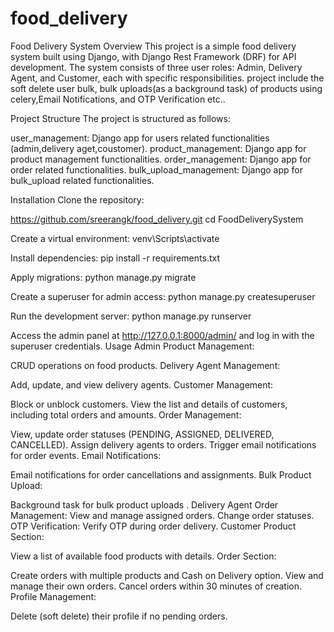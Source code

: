 # food_delivery
Food Delivery System
Overview
This project is a simple food delivery system built using Django, with Django Rest Framework (DRF) for API development.
The system consists of three user roles: Admin, Delivery Agent, and Customer, each with specific responsibilities.
project include the soft delete user bulk, bulk uploads(as a background task) of products using celery,Email Notifications, and OTP Verification etc..

Project Structure
The project is structured as follows:

user_management: Django app for users related functionalities (admin,delivery aget,coustomer).
product_management: Django app for product management functionalities.
order_management: Django app for order related functionalities.
bulk_upload_management: Django app for bulk_upload related functionalities.

Installation
Clone the repository:

https://github.com/sreerangk/food_delivery.git
cd FoodDeliverySystem

Create a virtual environment:
venv\Scripts\activate

Install dependencies:
pip install -r requirements.txt

Apply migrations:
python manage.py migrate

Create a superuser for admin access:
python manage.py createsuperuser

Run the development server:
python manage.py runserver

Access the admin panel at http://127.0.0.1:8000/admin/ and log in with the superuser credentials.
Usage
Admin
Product Management:

CRUD operations on food products.
Delivery Agent Management:

Add, update, and view delivery agents.
Customer Management:

Block or unblock customers.
View the list and details of customers, including total orders and amounts.
Order Management:

View, update order statuses (PENDING, ASSIGNED, DELIVERED, CANCELLED).
Assign delivery agents to orders.
Trigger email notifications for order events.
Email Notifications:

Email notifications for order cancellations and assignments.
Bulk Product Upload:

Background task for bulk product uploads .
Delivery Agent
Order Management:
View and manage assigned orders.
Change order statuses.
OTP Verification:
Verify OTP during order delivery.
Customer
Product Section:

View a list of available food products with details.
Order Section:

Create orders with multiple products and Cash on Delivery option.
View and manage their own orders.
Cancel orders within 30 minutes of creation.
Profile Management:

Delete (soft delete) their profile if no pending orders.
